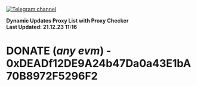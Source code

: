 [![Telegram channel](https://img.shields.io/endpoint?url=https://runkit.io/damiankrawczyk/telegram-badge/branches/master?url=https://t.me/n4z4v0d)](https://t.me/n4z4v0d) 

**Dynamic Updates Proxy List with Proxy Checker**  
**Last Updated: 21.12.23 11:16**

# DONATE (_any evm_) - 0xDEADf12DE9A24b47Da0a43E1bA70B8972F5296F2

